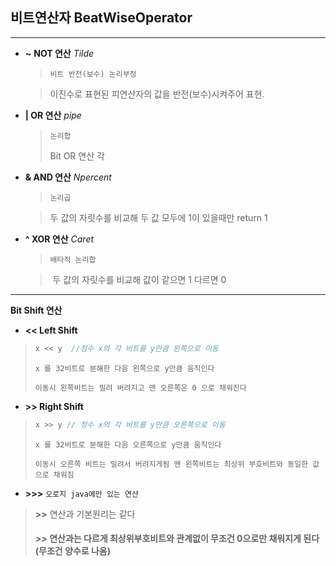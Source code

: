 ## 비트연산자 BeatWiseOperator

---

* **~**  **NOT 연산** *Tilde*

  > `비트 반전(보수) 논리부정 `

  > 이진수로 표현된 피연산자의 값을 반전(보수)시켜주어 표현.

* **| OR 연산** *pipe*

  >`논리합`
  >
  >Bit OR 연산 각

* **& AND 연산** *Npercent* 

  >`논리곱`

  > 두 값의 자릿수를 비교해 두 값 모두에 1이 있을때만 return 1

* **^ XOR 연산** *Caret*

  > `배타적 논리합`

  > ​	두 값의 자릿수를 비교해 값이 같으면 1 다르면 0

---

**Bit Shift 연산**

* **<< Left Shift**

> ````java
> x << y  //정수 x의 각 비트를 y만큼 왼쪽으로 이동
> ````
>
>  `x 를 32비트로 분해한 다음 왼쪽으로 y만큼 움직인다`
>
> `이동시 왼쪽비트는 밀려 버려지고 맨 오른쪽은 0 으로 채워진다`

* **>> Right Shift**

> ```java
> x >> y // 정수 x의 각 비트를 y만큼 오른쪽으로 이동
> ```
>
> `x 를 32비트로 분해한 다음 오른쪽으로 y만큼 움직인다`
>
> `이동시 오른쪽 비트는 밀려서 버려지게됨 맨 왼쪽비트는 최상위 부호비트와 동일한 값으로 채워짐`

* **>>>** `오로지 java에만 있는 연산`

> **>>** 연산과 기본원리는 같다
>
> #### *>>* 연산과는 다르게 최상위부호비트와 관계없이  무조건 0으로만 채워지게 된다(무조건 양수로 나옴)

